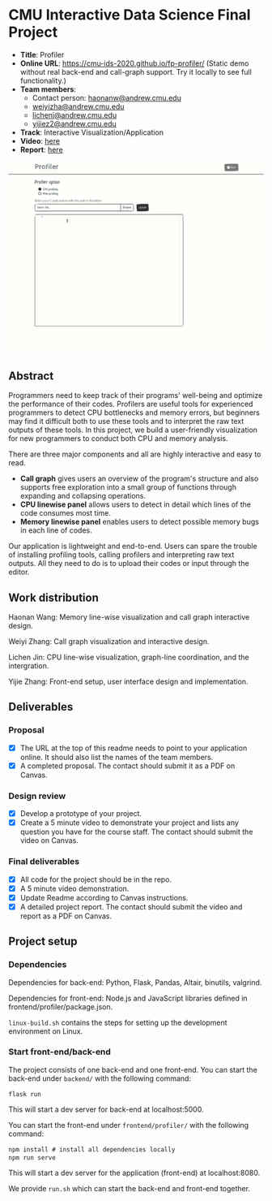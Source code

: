 # CMU Interactive Data Science Final Project

* **Title**: Profiler
* **Online URL**: https://cmu-ids-2020.github.io/fp-profiler/ (Static demo without real back-end and call-graph support. Try it locally to see full functionality.)
* **Team members**:
  * Contact person: haonanw@andrew.cmu.edu
  * weiyizha@andrew.cmu.edu
  * lichenj@andrew.cmu.edu
  * yijiez2@andrew.cmu.edu
* **Track**: Interactive Visualization/Application
* **Video**: [here](https://drive.google.com/file/d/1HSFbZOKvZXDsIAktT9s-t5HH797ZDeJY/view?usp=sharing)
* **Report**: [here](https://github.com/CMU-IDS-2020/fp-profiler/blob/main/Report.pdf)

![Summary image](summary.gif)

## Abstract 

Programmers need to keep track of their programs' well-being and optimize the performance of their codes. Profilers are useful tools for experienced programmers to detect CPU bottlenecks and memory errors, but beginners may find it difficult both to use these tools and to interpret the raw text outputs of these tools. In this project, we build a user-friendly visualization for new programmers to conduct both CPU and memory analysis. 

There are three major components and all are highly interactive and easy to read. 
* **Call graph** gives users an overview of the program's structure and also supports free exploration into a small group of functions through expanding and collapsing operations. 
* **CPU linewise panel** allows users to detect in detail which lines of the code consumes most time. 
* **Memory linewise panel** enables users to detect possible memory bugs in each line of codes. 
  
Our application is lightweight and end-to-end. Users can spare the trouble of installing profiling tools, calling profilers and interpreting raw text outputs. All they need to do is to upload their codes or input through the editor. 

## Work distribution

Haonan Wang: Memory line-wise visualization and call graph interactive design.

Weiyi Zhang: Call graph visualization and interactive design.

Lichen Jin: CPU line-wise visualization, graph-line coordination, and the intergration.

Yijie Zhang: Front-end setup, user interface design and implementation.

## Deliverables

### Proposal

- [x] The URL at the top of this readme needs to point to your application online. It should also list the names of the team members.
- [x] A completed proposal. The contact should submit it as a PDF on Canvas.

### Design review

- [x] Develop a prototype of your project.
- [x] Create a 5 minute video to demonstrate your project and lists any question you have for the course staff. The contact should submit the video on Canvas.

### Final deliverables

- [x] All code for the project should be in the repo.
- [x] A 5 minute video demonstration.
- [x] Update Readme according to Canvas instructions.
- [x] A detailed project report. The contact should submit the video and report as a PDF on Canvas.

## Project setup

### Dependencies

Dependencies for back-end: Python, Flask, Pandas, Altair, binutils, valgrind.

Dependencies for front-end: Node.js and JavaScript libraries defined in frontend/profiler/package.json.

`linux-build.sh` contains the steps for setting up the development environment on Linux.

### Start front-end/back-end

The project consists of one back-end and one front-end. You can start the back-end under `backend/` with the following command:
```
flask run
```
This will start a dev server for back-end at localhost:5000.

You can start the front-end under `frontend/profiler/` with the following command:
```
npm install # install all dependencies locally
npm run serve
```
This will start a dev server for the application (front-end) at localhost:8080.

We provide `run.sh` which can start the back-end and front-end together.
